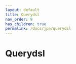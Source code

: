 ```yaml
---
layout: default
title: Querydsl
nav_order: 9
has_children: true
permalink: /docs/jpa/querydsl
---
```


# Querydsl
